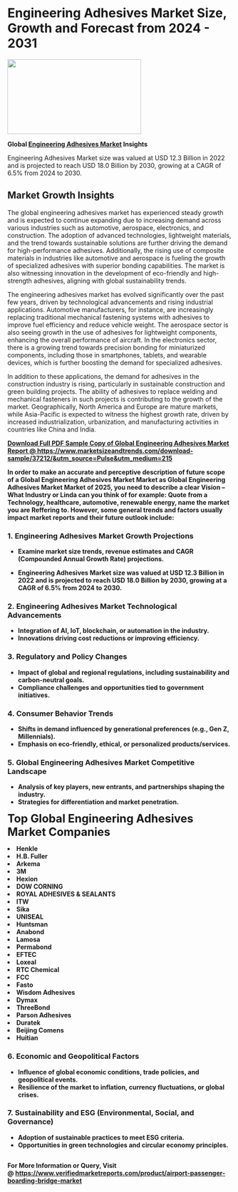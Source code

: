 <H1>Engineering Adhesives Market Size, Growth and Forecast from 2024 - 2031</H1><img class="aligncenter size-medium wp-image-584254" src="https://thirdeyenews.in/wp-content/uploads/2024/09/Global-Market-Research-300x168.jpeg" alt="" width="300" height="168" /><p><strong>Global&nbsp;<a href="https://www.marketsizeandtrends.com/download-sample/37212/&amp;utm_source=Pulse&amp;utm_medium=215">Engineering Adhesives Market</a> Insights</strong></p><p>Engineering Adhesives Market size was valued at USD 12.3 Billion in 2022 and is projected to reach USD 18.0 Billion by 2030, growing at a CAGR of 6.5% from 2024 to 2030.</p><p><h2>Market Growth Insights</h2> <p>The global engineering adhesives market has experienced steady growth and is expected to continue expanding due to increasing demand across various industries such as automotive, aerospace, electronics, and construction. The adoption of advanced technologies, lightweight materials, and the trend towards sustainable solutions are further driving the demand for high-performance adhesives. Additionally, the rising use of composite materials in industries like automotive and aerospace is fueling the growth of specialized adhesives with superior bonding capabilities. The market is also witnessing innovation in the development of eco-friendly and high-strength adhesives, aligning with global sustainability trends.</p> <p><strong><a href="#"></a></strong></p> <p>The engineering adhesives market has evolved significantly over the past few years, driven by technological advancements and rising industrial applications. Automotive manufacturers, for instance, are increasingly replacing traditional mechanical fastening systems with adhesives to improve fuel efficiency and reduce vehicle weight. The aerospace sector is also seeing growth in the use of adhesives for lightweight components, enhancing the overall performance of aircraft. In the electronics sector, there is a growing trend towards precision bonding for miniaturized components, including those in smartphones, tablets, and wearable devices, which is further boosting the demand for specialized adhesives.</p> <p>In addition to these applications, the demand for adhesives in the construction industry is rising, particularly in sustainable construction and green building projects. The ability of adhesives to replace welding and mechanical fasteners in such projects is contributing to the growth of the market. Geographically, North America and Europe are mature markets, while Asia-Pacific is expected to witness the highest growth rate, driven by increased industrialization, urbanization, and manufacturing activities in countries like China and India.</p> <p><strong><a href="#"></p><p><span class=""><strong>Download Full PDF Sample Copy of Global Engineering Adhesives Market Report</strong> @ <a href="https://www.marketsizeandtrends.com/download-sample/37212/&amp;utm_source=Pulse&amp;utm_medium=215" target="_blank">https://www.marketsizeandtrends.com/download-sample/37212/&amp;utm_source=Pulse&amp;utm_medium=215</a></span></p><p>In order to make an accurate and perceptive description of future scope of a Global&nbsp;Engineering Adhesives Market Market as Global&nbsp;Engineering Adhesives Market Market of 2025, you need to describe a clear Vision &ndash; What Industry or Linda can you think of for example: Quote from a Technology, healthcare, automotive, renewable energy, name the market you are Reffering to. However, some general trends and factors usually impact market reports and their future outlook include:</p><h3>1.&nbsp;<strong>Engineering Adhesives Market Growth Projections</strong></h3><ul><li>Examine market size trends, revenue estimates and CAGR (Compounded Annual Growth Rate) projections.</li><li><p>Engineering Adhesives Market size was valued at USD 12.3 Billion in 2022 and is projected to reach USD 18.0 Billion by 2030, growing at a CAGR of 6.5% from 2024 to 2030.</p></li></ul><h3>2.&nbsp;<strong>Engineering Adhesives Market Technological Advancements</strong></h3><ul><li>Integration of AI, IoT, blockchain, or automation in the industry.</li><li>Innovations driving cost reductions or improving efficiency.</li></ul><h3>3.&nbsp;<strong>Regulatory and Policy Changes</strong></h3><ul><li>Impact of global and regional regulations, including sustainability and carbon-neutral goals.</li><li>Compliance challenges and opportunities tied to government initiatives.</li></ul><h3>4.&nbsp;<strong>Consumer Behavior Trends</strong></h3><ul><li>Shifts in demand influenced by generational preferences (e.g., Gen Z, Millennials).</li><li>Emphasis on eco-friendly, ethical, or personalized products/services.</li></ul><h3>5.&nbsp;<strong>Global Engineering Adhesives Market Competitive Landscape</strong></h3><ul><li>Analysis of key players, new entrants, and partnerships shaping the industry.</li><li>Strategies for differentiation and market penetration.</li></ul><p data-pm-slice="1 1 []"><span style="color: inherit; font-family: inherit; font-size: 25px;">Top Global Engineering Adhesives Market Companies</span></p><div class="" data-test-id=""><p><li>Henkle</li><li> H.B. Fuller</li><li> Arkema</li><li> 3M</li><li> Hexion</li><li> DOW CORNING</li><li> ROYAL ADHESIVES & SEALANTS</li><li> ITW</li><li> Sika</li><li> UNISEAL</li><li> Huntsman</li><li> Anabond</li><li> Lamosa</li><li> Permabond</li><li> EFTEC</li><li> Loxeal</li><li> RTC Chemical</li><li> FCC</li><li> Fasto</li><li> Wisdom Adhesives</li><li> Dymax</li><li> ThreeBond</li><li> Parson Adhesives</li><li> Duratek</li><li> Beijing Comens</li><li> Huitian</li></p></div><h3>6.&nbsp;<strong>Economic and Geopolitical Factors</strong></h3><ul><li>Influence of global economic conditions, trade policies, and geopolitical events.</li><li>Resilience of the market to inflation, currency fluctuations, or global crises.</li></ul><h3>7.&nbsp;<strong>Sustainability and ESG (Environmental, Social, and Governance)</strong></h3><ul><li>Adoption of sustainable practices to meet ESG criteria.</li><li>Opportunities in green technologies and circular economy principles.</li></ul><h2><strong style="font-size: 14px;">For More Information or Query, Visit @&nbsp;</strong><a style="background-color: #ffffff; font-size: 14px;" href="https://www.marketsizeandtrends.com/report/engineering-adhesives-market/" target="_blank">https://www.verifiedmarketreports.com/product/airport-passenger-boarding-bridge-market</a></h2>
